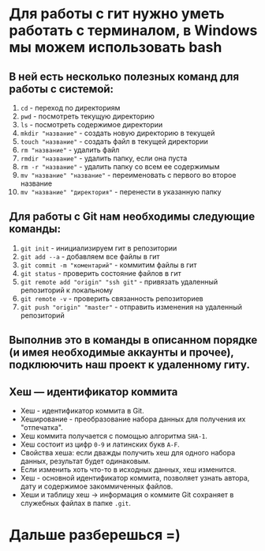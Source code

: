 # Для работы с гит нужно уметь работать с терминалом, в Windows мы можем использовать bash
## В ней есть несколько полезных команд для работы с системой:
1. ```cd``` - переход по директориям
2. ```pwd``` - посмотреть текущую директорию
3. ```ls``` - посмотреть содержимое директории
4. ```mkdir "название"``` - создать новую директорию в текущей
5. ```touch "название"``` - создать файл в текущей директории
6. ```rm "название"``` - удалить файл
7. ```rmdir "название"``` - удалить папку, если она пуста
8. ```rm -r "название"``` - удалить папку со всем ее содержимым
9. ```mv "название" "название"``` - переименовать с первого во второе название
10. ```mv "название" "директория"``` - перенести в указанную папку
## Для работы с Git нам необходимы следующие команды:
1. ```git init``` - инициализируем гит в репозитории
2. ```git add --a``` - добавляем все файлы в гит
3. ```git commit -m "коментарий"``` - коммитим файлы в гит
4. ```git status``` - проверить состояние файлов в гит
5. ```git remote add "origin" "ssh git"``` - привязать удаленный репозиторий к локальному
6. ```git remote -v``` - проверить связанность репозиториев
4. ```git push "origin" "master"``` - отправить изменения на удаленный репозиторий
## Выполнив это в команды в описанном порядке (и имея необходимые аккаунты и прочее), подклюючить наш проект к удаленному гиту.
## Хеш — идентификатор коммита
- Хеш - идентификатор коммита в Git.
- Хеширование - преобразование набора данных для получения их "отпечатка".
- Хеш коммита получается с помощью алгоритма ```SHA-1```.
- Хеш состоит из цифр ```0-9``` и латинских букв ```A-F```.
- Свойства хеша: если дважды получить хеш для одного набора данных, результат будет одинаковым.
- Если изменить хоть что-то в исходных данных, хеш изменится.
- Хеш - основной идентификатор коммита, позволяет узнать автора, дату и содержимое закоммиченных файлов.
- Хеши и таблицу хеш → информация о коммите Git сохраняет в служебных файлах в папке ```.git```.

# Дальше разберешься =)